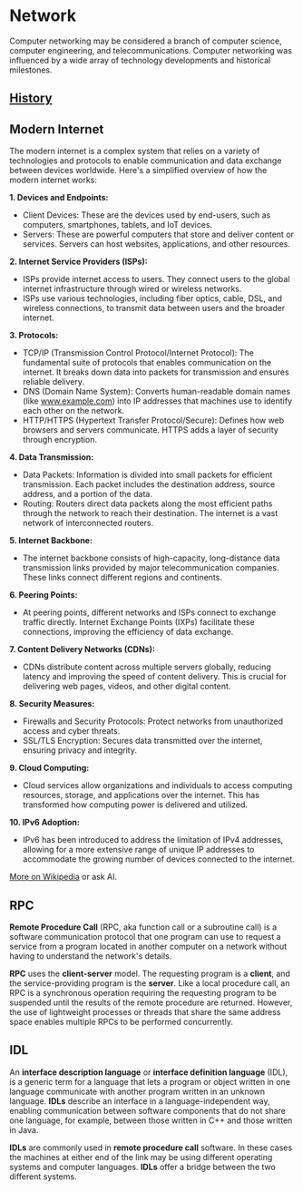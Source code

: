 
# Network

Computer networking may be considered a branch of computer science, computer engineering, and telecommunications. Computer networking was influenced by a wide array of technology developments and historical milestones.

## [History](https://github.com/stepanenko/network-info/blob/master/HISTORY.md)

## Modern Internet

The modern internet is a complex system that relies on a variety of technologies and protocols to enable communication and data exchange between devices worldwide. Here's a simplified overview of how the modern internet works:

**1. Devices and Endpoints:**

  - Client Devices: These are the devices used by end-users, such as computers, smartphones, tablets, and IoT devices.
  - Servers: These are powerful computers that store and deliver content or services. Servers can host websites, applications, and other resources.

**2. Internet Service Providers (ISPs):**

  - ISPs provide internet access to users. They connect users to the global internet infrastructure through wired or wireless networks.
  - ISPs use various technologies, including fiber optics, cable, DSL, and wireless connections, to transmit data between users and the broader internet.

**3. Protocols:**

  - TCP/IP (Transmission Control Protocol/Internet Protocol): The fundamental suite of protocols that enables communication on the internet. It breaks down data into packets for transmission and ensures reliable delivery.
  - DNS (Domain Name System): Converts human-readable domain names (like www.example.com) into IP addresses that machines use to identify each other on the network.
  - HTTP/HTTPS (Hypertext Transfer Protocol/Secure): Defines how web browsers and servers communicate. HTTPS adds a layer of security through encryption.

**4. Data Transmission:**

  - Data Packets: Information is divided into small packets for efficient transmission. Each packet includes the destination address, source address, and a portion of the data.
  - Routing: Routers direct data packets along the most efficient paths through the network to reach their destination. The internet is a vast network of interconnected routers.

**5. Internet Backbone:**

  - The internet backbone consists of high-capacity, long-distance data transmission links provided by major telecommunication companies. These links connect different regions and continents.

**6. Peering Points:**

  - At peering points, different networks and ISPs connect to exchange traffic directly. Internet Exchange Points (IXPs) facilitate these connections, improving the efficiency of data exchange.

**7. Content Delivery Networks (CDNs):**

  - CDNs distribute content across multiple servers globally, reducing latency and improving the speed of content delivery. This is crucial for delivering web pages, videos, and other digital content.

**8. Security Measures:**

  - Firewalls and Security Protocols: Protect networks from unauthorized access and cyber threats.
  - SSL/TLS Encryption: Secures data transmitted over the internet, ensuring privacy and integrity.

**9. Cloud Computing:**

  - Cloud services allow organizations and individuals to access computing resources, storage, and applications over the internet. This has transformed how computing power is delivered and utilized.

**10. IPv6 Adoption:**

  - IPv6 has been introduced to address the limitation of IPv4 addresses, allowing for a more extensive range of unique IP addresses to accommodate the growing number of devices connected to the internet.

[More on Wikipedia](https://en.wikipedia.org/wiki/Computer_network) or ask AI.

RPC
---

**Remote Procedure Call** (RPC, aka function call or a subroutine call) is a software communication protocol that one program can use
to request a service from a program located in another computer on a network without having to understand the network's details.

**RPC** uses the **client-server** model. The requesting program is a **client**, and the service-providing program is the **server**.
Like a local procedure call, an RPC is a synchronous operation requiring the requesting program to be suspended until the results
of the remote procedure are returned. However, the use of lightweight processes or threads that share the same address space enables
multiple RPCs to be performed concurrently.

IDL
---

An **interface description language** or **interface definition language** (IDL), is a generic term for a language that lets a program
or object written in one language communicate with another program written in an unknown language. **IDLs** describe an interface in a
language-independent way, enabling communication between software components that do not share one language, for example,
between those written in C++ and those written in Java.

**IDLs** are commonly used in **remote procedure call** software. In these cases the machines at either end of the link may be using different
operating systems and computer languages. **IDLs** offer a bridge between the two different systems.
